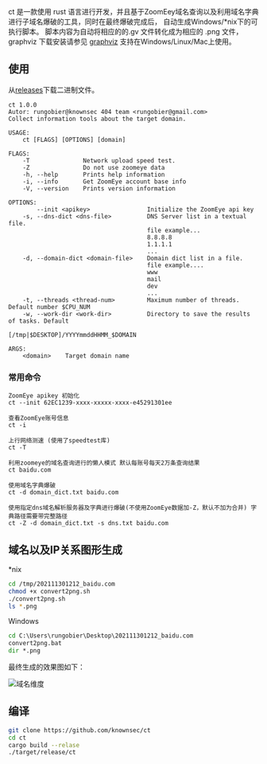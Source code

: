 ct 是一款使用 rust 语言进行开发，并且基于ZoomEey域名查询以及利用域名字典进行子域名爆破的工具，同时在最终爆破完成后， 自动生成Windows/*nix下的可执行脚本。 脚本内容为自动将相应的的.gv 文件转化成为相应的
.png 文件，graphviz 下载安装请参见 [graphviz](https://graphviz.org/download/)
支持在Windows/Linux/Mac上使用。

## 使用

从[releases](https://github.com/knownsec/ct/releases "releases")下载二进制文件。

```
ct 1.0.0
Autor: rungobier@knownsec 404 team <rungobier@gmail.com>
Collect information tools about the target domain.

USAGE:
    ct [FLAGS] [OPTIONS] [domain]

FLAGS:
    -T               Network upload speed test.
    -Z               Do not use zoomeye data
    -h, --help       Prints help information
    -i, --info       Get ZoomEye account base info
    -V, --version    Prints version information

OPTIONS:
        --init <apikey>                Initialize the ZoomEye api key 
    -s, --dns-dict <dns-file>          DNS Server list in a textual file.
                                       file example...
                                       8.8.8.8
                                       1.1.1.1
                                       ...
    -d, --domain-dict <domain-file>    Domain dict list in a file.
                                       file example....
                                       www
                                       mail
                                       dev
                                       ...
    -t, --threads <thread-num>         Maximum number of threads. Default number $CPU_NUM
    -w, --work-dir <work-dir>          Directory to save the results of tasks. Default
                                       [/tmp|$DESKTOP]/YYYYmmddHHMM_$DOMAIN

ARGS:
    <domain>    Target domain name

```

### 常用命令

```
ZoomEye apikey 初始化
ct --init 62EC1239-xxxx-xxxxx-xxxx-e45291301ee

查看ZoomEye账号信息
ct -i

上行网络测速 (使用了speedtest库)
ct -T

利用zoomeye的域名查询进行的懒人模式 默认每账号每天2万条查询结果
ct baidu.com

使用域名字典爆破
ct -d domain_dict.txt baidu.com

使用指定dns域名解析服务器及字典进行爆破(不使用ZoomEye数据加-Z，默认不加为合并) 字典路径需要带完整路径
ct -Z -d domain_dict.txt -s dns.txt baidu.com
```

## 域名以及IP关系图形生成

*nix

```bash
cd /tmp/202111301212_baidu.com
chmod +x convert2png.sh
./convert2png.sh
ls *.png
```

Windows

```bat
cd C:\Users\rungobier\Desktop\202111301212_baidu.com
convert2png.bat
dir *.png
```

最终生成的效果图如下：

![域名维度](./images/domain_graph.gv.svg)

## 编译

```bash
git clone https://github.com/knownsec/ct
cd ct
cargo build --relase
./target/release/ct 
```

